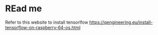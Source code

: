 # REad me
Refer to this website to install tensorlfow
https://qengineering.eu/install-tensorflow-on-raspberry-64-os.html
